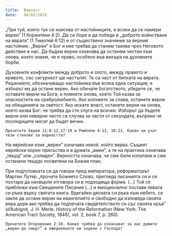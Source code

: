 ```yaml
---
title:  Вярност
date:   04/02/2018
---
```


„При туй, което тук се изисква от настойниците, е всеки да се намери верен” (1 Коринтяни 4:2). Да се бори и да победи в „доброто войнстване на вярата” (1 Тимотей 6:12) е от съществено значение за верния настойник. „Верен” е Бог и ние трябва да станем такива чрез Неговото действие в нас. Да бъдем верни означава да останем честни към онова, което знаем, че е право, особено във вихъра на духовните борби.

Духовните конфликти между доброто и злото, между правото и кривото, със сигурност ще настъпят. Те са част от битката на вярата. Решението, обозначаващо настойника във всяка една ситуация, е изборът му да остане верен. Ако обичате богатството, убедете се, че оставате верни на Бога, и помнете онова, което Той казва за опасностите на сребролюбието. Ако копнеете за слава, останете верни на обещанията за святост. Ако искате власт, останете верни на онова, което казва Бог: че трябва да сте слуга на всички. Изборът да бъдете верни или неверни често се случва за части от секундата, въпреки че последиците могат да бъдат вечни.

`Прочетете Евреи 11:8-12,17-19 и Римляни 4:13, 18-21. Какво ни учат тези стихове за верността?`

На еврейски език „верен” означава някой, който вярва. Същият еврейски корен присъства и в думата „амин”, а тя на практика означава „твърд” или „солиден”. Верността означава, че сме били изпитани и сме останали твърдо посветени на Божия план.

При подготовката си да говори пред императора, реформаторът Мартин Лутер „прочете Божието Слово, прегледа писанията си и се постара да нахвърли отговора си в подходяща форма. (...) Той се приближи към Свещените Писания (...) и емоционално постави лявата си ръка върху святата книга. Вдигайки дясната си ръка към небето, се закле да остане верен на евангелието и свободно да изповяда своята вяра дори ако трябва да подпечата свидетелството си със своята кръв” (d’Aubigné, J. H. Merle. History of the Reformation (New York: The American Tract Society, 1846), vol. 2, book 7, p. 260).

`Прочетете Откровение 2:10. Какво трябва да означават за нас думите „верен до смърт” в ежедневното ни ходене с Господа?`